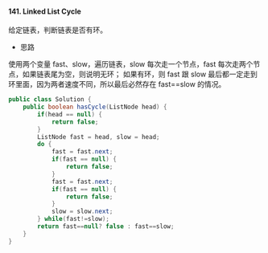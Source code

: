 #### 141. Linked List Cycle

给定链表，判断链表是否有环。

- 思路

使用两个变量 fast、slow，遍历链表，slow 每次走一个节点，fast 每次走两个节点，如果链表尾为空，则说明无环；
如果有环，则 fast 跟 slow 最后都一定走到环里面，因为两者速度不同，所以最后必然存在 fast==slow 的情况。


```java
public class Solution {
    public boolean hasCycle(ListNode head) {
        if(head == null) {
            return false;
        }
        ListNode fast = head, slow = head;
        do {
            fast = fast.next;
            if(fast == null) {
                return false;
            }
            fast = fast.next;
            if(fast == null) {
                return false;
            }
            slow = slow.next;
        } while(fast!=slow);
        return fast==null? false : fast==slow;
    }
}
```
